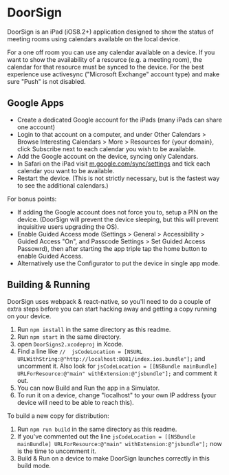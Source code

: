 DoorSign
========

DoorSign is an iPad (iOS8.2+) application designed to show the status of meeting rooms using calendars available on the local device.

For a one off room you can use any calendar available on a device. If you want to show the availability of a resource (e.g. a meeting room), the calendar for that resource must be synced to the device. For the best experience use activesync ("Microsoft Exchange" account type) and make sure "Push" is not disabled.

Google Apps
-----------

* Create a dedicated Google account for the iPads (many iPads can share one account)
* Login to that account on a computer, and under Other Calendars > Browse Interesting Calendars > More > Resources for {your domain}, click Subscribe next to each calendar you wish to be available.
* Add the Google account on the device, syncing only Calendars.
* In Safari on the iPad visit [m.google.com/sync/settings](http://m.google.com/sync/settings) and tick each calendar you want to be available.
* Restart the device. (This is not strictly necessary, but is the fastest way to see the additional calendars.)

For bonus points:

* If adding the Google account does not force you to, setup a PIN on the device. (DoorSign will prevent the device sleeping, but this will prevent inquisitive users upgrading the OS).
* Enable Guided Access mode (Settings > General > Accessibility > Guided Access "On", and Passcode Settings > Set Guided Access Passowrd), then after starting the app triple tap the home button to enable Guided Access.
* Alternatively use the Configurator to put the device in single app mode.

Building & Running
------------------

DoorSign uses webpack & react-native, so you'll need to do a couple of extra steps before you can start hacking away and
getting a copy running on your device.

1. Run `npm install` in the same directory as this readme.
2. Run `npm start` in the same directory.
3. open `DoorSigns2.xcodeproj` in Xcode.
4. Find a line like ```//  jsCodeLocation = [NSURL URLWithString:@"http://localhost:8081/index.ios.bundle"];``` and
   uncomment it. Also look for ```jsCodeLocation = [[NSBundle mainBundle] URLForResource:@"main" withExtension:@"jsbundle"];```
   and comment it out.
5. You can now Build and Run the app in a Simulator.
6. To run it on a device, change "localhost" to your own IP address (your device will need to be able to reach this).

To build a new copy for distribution:

1. Run `npm run build` in the same directory as this readme.
2. If you've commented out the line ```jsCodeLocation = [[NSBundle mainBundle] URLForResource:@"main" withExtension:@"jsbundle"];```
   now is the time to uncomment it.
3. Build & Run on a device to make DoorSign launches correctly in this build mode.
